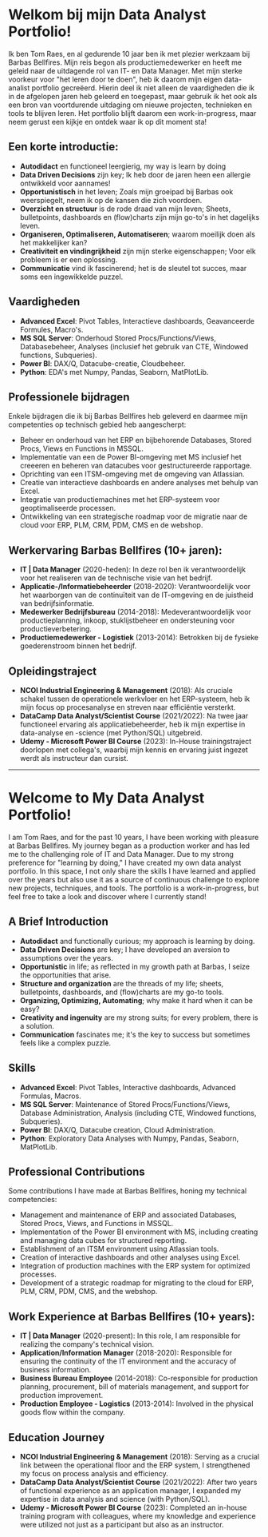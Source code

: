 # Welkom bij mijn Data Analyst Portfolio!
Ik ben Tom Raes, en al gedurende 10 jaar ben ik met plezier werkzaam bij Barbas Bellfires. Mijn reis begon als productiemedewerker en heeft me geleid naar de uitdagende rol van IT- en Data Manager. Met mijn sterke voorkeur voor "het leren door te doen", heb ik daarom mijn eigen data-analist portfolio gecreëerd. Hierin deel ik niet alleen de vaardigheden die ik in de afgelopen jaren heb geleerd en toegepast, maar gebruik ik het ook als een bron van voortdurende uitdaging om nieuwe projecten, technieken en tools te blijven leren. Het portfolio blijft daarom een work-in-progress, maar neem gerust een kijkje en ontdek waar ik op dit moment sta! 

## Een korte introductie:
  - **Autodidact** en functioneel leergierig, my way is learn by doing
  - **Data Driven Decisions** zijn key; Ik heb door de jaren heen een allergie ontwikkeld voor aannames!
  - **Opportunistisch** in het leven; Zoals mijn groeipad bij Barbas ook weerspiegelt, neem ik op de kansen die zich voordoen. 
  - **Overzicht en structuur** is de rode draad van mijn leven; Sheets, bulletpoints, dashboards en (flow)charts zijn mijn go-to's in het dagelijks leven.
  - **Organiseren, Optimaliseren, Automatiseren**; waarom moeilijk doen als het makkelijker kan? 
  - **Creativiteit en vindingrijkheid** zijn mijn sterke eigenschappen; Voor elk probleem is er een oplossing.
  - **Communicatie** vind ik fascinerend; het is de sleutel tot succes, maar soms een ingewikkelde puzzel.

## Vaardigheden
- **Advanced Excel**: Pivot Tables, Interactieve dashboards, Geavanceerde Formules, Macro's.
- **MS SQL Server**: Onderhoud Stored Procs/Functions/Views, Databasebeheer, Analyses (inclusief het gebruik van CTE, Windowed functions, Subqueries).
- **Power BI**: DAX/Q, Datacube-creatie, Cloudbeheer.
- **Python**: EDA's met Numpy, Pandas, Seaborn, MatPlotLib.

## Professionele bijdragen
Enkele bijdragen die ik bij Barbas Bellfires heb geleverd en daarmee mijn competenties op technisch gebied heb aangescherpt:
- Beheer en onderhoud van het ERP en bijbehorende Databases, Stored Procs, Views en Functions in MSSQL.
- Implementatie van een de Power BI-omgeving met MS inclusief het creeeren en beheren van datacubes voor gestructureerde rapportage.
- Oprichting van een ITSM-omgeving met de omgeving van Atlassian.
- Creatie van interactieve dashboards en andere analyses met behulp van Excel.
- Integratie van productiemachines met het ERP-systeem voor geoptimaliseerde processen.
- Ontwikkeling van een strategische roadmap voor de migratie naar de cloud voor ERP, PLM, CRM, PDM, CMS en de webshop.

## Werkervaring Barbas Bellfires (10+ jaren):
- **IT | Data Manager** (2020-heden): In deze rol ben ik verantwoordelijk voor het realiseren van de technische visie van het bedrijf.
- **Applicatie-/Informatiebeheerder** (2018-2020): Verantwoordelijk voor het waarborgen van de continuïteit van de IT-omgeving en de juistheid van bedrijfsinformatie.
- **Medewerker Bedrijfsbureau** (2014-2018): Medeverantwoordelijk voor productieplanning, inkoop, stuklijstbeheer en ondersteuning voor productieverbetering.
- **Productiemedewerker - Logistiek** (2013-2014): Betrokken bij de fysieke goederenstroom binnen het bedrijf.

## Opleidingstraject
- **NCOI Industrial Engineering & Management** (2018): Als cruciale schakel tussen de operationele werkvloer en het ERP-systeem, heb ik mijn focus op procesanalyse en streven naar efficiëntie versterkt.
- **DataCamp Data Analyst/Scientist Course** (2021/2022): Na twee jaar functioneel ervaring als applicatiebeheerder, heb ik mijn expertise in data-analyse en -science (met Python/SQL) uitgebreid.
- **Udemy - Microsoft Power BI Course** (2023): In-House trainingstraject doorlopen met collega's, waarbij mijn kennis en ervaring juist ingezet werdt als instructeur dan cursist. 
__________________________________________________________________________________________________________________

# Welcome to My Data Analyst Portfolio!
I am Tom Raes, and for the past 10 years, I have been working with pleasure at Barbas Bellfires. My journey began as a production worker and has led me to the challenging role of IT and Data Manager. Due to my strong preference for "learning by doing," I have created my own data analyst portfolio. In this space, I not only share the skills I have learned and applied over the years but also use it as a source of continuous challenge to explore new projects, techniques, and tools. The portfolio is a work-in-progress, but feel free to take a look and discover where I currently stand!

## A Brief Introduction
- **Autodidact** and functionally curious; my approach is learning by doing.
- **Data Driven Decisions** are key; I have developed an aversion to assumptions over the years.
- **Opportunistic** in life; as reflected in my growth path at Barbas, I seize the opportunities that arise.
- **Structure and organization** are the threads of my life; sheets, bulletpoints, dashboards, and (flow)charts are my go-to tools.
- **Organizing, Optimizing, Automating**; why make it hard when it can be easy?
- **Creativity and ingenuity** are my strong suits; for every problem, there is a solution.
- **Communication** fascinates me; it's the key to success but sometimes feels like a complex puzzle.

## Skills
- **Advanced Excel**: Pivot Tables, Interactive dashboards, Advanced Formulas, Macros.
- **MS SQL Server**: Maintenance of Stored Procs/Functions/Views, Database Administration, Analysis (including CTE, Windowed functions, Subqueries).
- **Power BI**: DAX/Q, Datacube creation, Cloud Administration.
- **Python**: Exploratory Data Analyses with Numpy, Pandas, Seaborn, MatPlotLib.

## Professional Contributions
Some contributions I have made at Barbas Bellfires, honing my technical competencies:
- Management and maintenance of ERP and associated Databases, Stored Procs, Views, and Functions in MSSQL.
- Implementation of the Power BI environment with MS, including creating and managing data cubes for structured reporting.
- Establishment of an ITSM environment using Atlassian tools.
- Creation of interactive dashboards and other analyses using Excel.
- Integration of production machines with the ERP system for optimized processes.
- Development of a strategic roadmap for migrating to the cloud for ERP, PLM, CRM, PDM, CMS, and the webshop.

## Work Experience at Barbas Bellfires (10+ years):
- **IT | Data Manager** (2020-present): In this role, I am responsible for realizing the company's technical vision.
- **Application/Information Manager** (2018-2020): Responsible for ensuring the continuity of the IT environment and the accuracy of business information.
- **Business Bureau Employee** (2014-2018): Co-responsible for production planning, procurement, bill of materials management, and support for production improvement.
- **Production Employee - Logistics** (2013-2014): Involved in the physical goods flow within the company.

## Education Journey
- **NCOI Industrial Engineering & Management** (2018): Serving as a crucial link between the operational floor and the ERP system, I strengthened my focus on process analysis and efficiency.
- **DataCamp Data Analyst/Scientist Course** (2021/2022): After two years of functional experience as an application manager, I expanded my expertise in data analysis and science (with Python/SQL).
- **Udemy - Microsoft Power BI Course** (2023): Completed an in-house training program with colleagues, where my knowledge and experience were utilized not just as a participant but also as an instructor.
